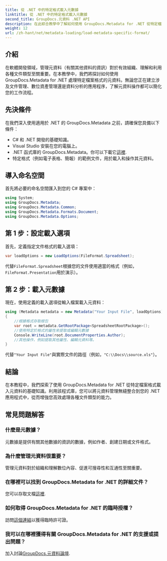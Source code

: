 ```yaml
---
title: 從 .NET 中的特定格式載入元數據
linktitle: 從 .NET 中的特定格式載入元數據
second_title: GroupDocs.元資料 .NET API
description: 在此綜合教學中了解如何使用 GroupDocs.Metadata for .NET 從特定檔案格式載入元資料。
weight: 12
url: /zh-hant/net/metadata-loading/load-metadata-specific-format/
---
```

## 介紹
在軟體開發領域，管理元資料（有關其他資料的資訊）對於有效組織、理解和利用各種文件類型至關重要。在本教學中，我們將探討如何使用 GroupDocs.Metadata for .NET 處理特定檔案格式的元資料。無論您正在建立涉及文件管理、數位資產管理還是資料分析的應用程序，了解元資料操作都可以簡化您的工作流程。
## 先決條件
在我們深入使用適用於 .NET 的 GroupDocs.Metadata 之前，請確保您具備以下條件：
- C# 和 .NET 開發的基礎知識。
- Visual Studio 安裝在您的電腦上。
-  .NET 函式庫的 GroupDocs.Metadata。你可以下載它[這裡](https://releases.groupdocs.com/metadata/net/).
- 特定格式（例如電子表格、簡報）的範例文件，用於載入和操作其元資料。

## 導入命名空間
首先將必要的命名空間匯入到您的 C# 專案中：
```csharp
using System;
using GroupDocs.Metadata;
using GroupDocs.Metadata.Common;
using GroupDocs.Metadata.Formats.Document;
using GroupDocs.Metadata.Options;
```

## 第 1 步：設定載入選項
首先，定義指定文件格式的載入選項：
```csharp
var loadOptions = new LoadOptions(FileFormat.Spreadsheet);
```
代替`FileFormat.Spreadsheet`根據您的文件使用適當的格式（例如，`FileFormat.Presentation`用於演示）。
## 第 2 步：載入元數據
現在，使用定義的載入選項從輸入檔案載入元資料：
```csharp
using (Metadata metadata = new Metadata("Your Input File", loadOptions))
{
    //根據格式存取根包
    var root = metadata.GetRootPackage<SpreadsheetRootPackage>();
    //使用特定於格式的屬性來提取或編輯元數據
    Console.WriteLine(root.DocumentProperties.Author);
    //其他操作，例如提取其他屬性、編輯元資料等。
}
```
代替`"Your Input File"`與實際文件的路徑（例如，`"C:\\Docs\\source.xls"`）。

## 結論
在本教程中，我們探索了使用 GroupDocs.Metadata for .NET 從特定檔案格式載入元資料的基礎知識。利用該程式庫，您可以將元資料管理無縫整合到您的 .NET 應用程式中，從而增強您高效處理各種文件類型的能力。

## 常見問題解答
### 什麼是元數據？
元數據是提供有關其他數據的資訊的數據，例如作者、創建日期或文件格式。
### 為什麼管理元資料很重要？
管理元資料對於組織和理解數位內容、促進可搜尋性和互通性至關重要。
### 在哪裡可以找到 GroupDocs.Metadata for .NET 的詳細文件？
您可以存取文檔[這裡](https://tutorials.groupdocs.com/metadata/net/).
### 如何取得 GroupDocs.Metadata for .NET 的臨時授權？
訪問[這個連結](https://purchase.groupdocs.com/temporary-license/)以獲得臨時許可證。
### 我可以在哪裡獲得有關 GroupDocs.Metadata for .NET 的支援或提出問題？
加入討論[GroupDocs.元資料論壇](https://forum.groupdocs.com/c/metadata/14).